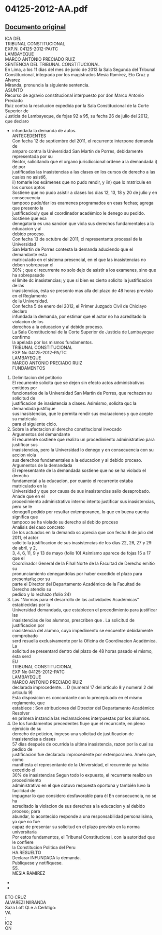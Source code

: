
04125-2012-AA.pdf
=================
  
[Documento original](https://tc.gob.pe/jurisprudencia/2013/04125-2012-AA.pdf)  
---  
ICA DEL  
TRIBUNAL CONSTITUCIONAL  
EXP.N. 04125-2012-PA/TC  
LAMBAYEQUE  
MARCO ANTONIO PRECIADO RUIZ  
SENTENCIA DEL TRIBUNAL CONSTITUCIONAL  
En Lima, a los 11 dias del mes de junio de 2013 la Sala Segunda del Tribunal  
Constitucional, integrada por los magistrados Mesia Ramirez, Eto Cruz y Alvarez  
Miranda, pronuncia la siguiente sentencia.  
ASUNTO  
Recurso de agravio constitucional interpuesto por don Marco Antonio Preciado  
Ruiz contra la resolucion expedida por la Sala Constitucional de la Corte Superior de  
Justicia de Lambayeque, de fojas 92 a 95, su fecha 26 de julio del 2012, que declaro  
- infundada la demanda de autos.  
ANTECEDENTES  
Con fecha 12 de septiembre del 2011, el recurrente interpone demanda de  
amparo contra la Universidad San Martin de Porres, debidamente representada por su  
Rector, solicitando que el organo jurisdiccional ordene a la demandada i) dé por  
justificadas las inasistencias a las clases en los cursos de derecho a las cuales no asisti6,  
ii) tomarle los exâmenes que no pudo rendir, y iin) que lo matricule en los cursos aptos  
Sostiene que no pudo asistir a clases los dias 12, 13, 18 y 20 de julio y en consecuencia  
tampoco pudo/dar los examenes programados en esas fechas; agrega que presento la  
justificaciouly que el coordinador académico le denego su pedido. Sostiene que esa  
denegatoria es una sancion que viola sus derechos fundamentales a la educacion y al  
debido proceso.  
Con fecha 13 de octubre del 2011, cl representante procesal de la Universidad  
San Martin de Porres contesta la demanda aduciendo que el demandante esta  
matriculado en el sistema presencial, en el que las inasistencias no deben sobrepasar el  
30% ; que cl recurrente no solo dejo de asistir a los examenes, sino que ha sobrepasado  
el limite dc inasistencias; y que si bien es cierto solicito la justificacion de las  
inasistencias, ésta se presento mas alla del plazo de 48 horas previsto en el Reglamento  
de la Universidad.  
Con fecha 5 de enero del 2012, el Primer Juzgado Civil de Chiclayo declaro  
infundada la demanda, por estimar que el actor no ha acreditado la violacion de los  
dercchos a la educacion y al debido proceso.  
La Sala Constitucional de la Corte Superior de Justicia de Lambayeque confirmo  
la apelada por los mismos fundamentos.  
TRIBUNAL CONSTITUCIONAL  
EXP No 04125-2012-PA/TC  
LAMBAYEQUE  
MARCO ANTONIO PRECIADO RUIZ  
FUNDAMENTOS  
1. Delimitacion del petitorio  
El recurrente solicita que se dejen sin efecto actos administrativos emitidos por  
funcionarios de la Universidad San Martin de Porres, que rechazan su solicitud de  
justificacion de inasistencia a clases. Asimismo, solicita quc la demandada justifique  
sus inasistencias, que le permita rendir sus evaluaciones y que acepte su matricula  
para el siguiente ciclo.  
2. Sobre la afectacion al derecho constitucional invocado  
Argumentos del demandante  
El recurrente sostiene que realizo un procedimiento administrativo para justificar sus  
inasistencias, pero la Universidad lo denego y en consecuencia con su accion viola  
sus derechos fundamentales a la educacion y al debido proceso.  
Argumentos de la demandada  
El representante de la demandada sostiene que no se ha violado el derecho  
fundamental a la educacion, por cuanto el recurrente estaba matriculado en la  
Universidad y que por causa de sus inasistencias salio desaprobado. Anade que en el  
procedimiento administrativo interno intento justificar sus inasistencias, pero se le  
denegofl pedido por resultar extemporaneo, lo que en buena cuenta significa que  
tampoco se ha violado su derecho al debido proceso  
Analisis del caso concreto  
De los actuados en la demanda sc aprecia que con fecha 8 de julio del 2011, el actor  
solicito la justificacion de sus inasistencias de los dias 22, 26, 27 y 29 de abril, y 2,  
3, 4, 6, 11, 9 y 13 de mayo (folio 10) Asimismo aparece de fojas 15 a 17 que el  
Coordinador General de la Fihal Norte de la Facultad de Derecho emitio su  
pronunciamiento denegandolas por haber excedido el plazo para presentarla; por su  
parte el Director del Departamento Académico de la Facultad de Derecho atendio su  
pedido y lo rechazo (folio 24)  
4. Las "Normas para el desarrollo de las actividades Académicas" establecidas por la  
Universidad demandada, que establecen el procedimiento para justificar las  
inasistencias de los alumnos, prescriben que . La solicitud de justificacion por  
inasistencia del alumno, cuyo impedimento se encuentre debidamente comprobado  
serd resuella exclusivamente por la Oficina de Coordinacion Académica. La  
solicitud se presentard dentro del plazo de 48 horas pasado el mismo, ésta serd  
EU  
TRIBUNAL CONSTITUCIONAL  
EXP No 04125-2012-PATC  
LAMBAYEQUE  
MARCO ANTONIO PRECIADO RUIZ  
declarada improcedente. .. D (numeral 17 del articulo 8 y numeral 2 del articulo 9)  
Esta disposicion es concordante con lo preceptuado en el mismo reglamento, que  
establece : Son atribuciones del Dtrector del Departamento Académico Resolver  
en primera instancia las reclamaciones interpuestas por los alumnos.  
5. De los fundamentos precedentes fluye que el recurrcnte, en pleno ejercicio de su  
derecho de peticion, ingreso una solicitud de justificacion dc inasistencias a clases  
57 dias después de ocurrida la ultima inasistencia, razon por la cual su pedido de  
justificacion fue declarado improcedente por extemporaneo. Amén que, como  
manifiesta el representante de la Universidad, el recurrente ya habia excedido el  
30% de inasistencias Segun todo lo expuesto, el recurrente realizo un procedimiento  
administrativo en el que obtuvo respuesta oportuna y también luvo la facilidad de  
impugnar lo que considero desfavorable para él En consecuencia, no se ha  
acreditado la violacion de sus derechos a la educacion y al debido proceso; para  
abundar, lo acontecido responde a una responsabilidad personalisima, ya que no fue  
capaz de presentar su solicitud en el plazo previsto en la norma universitaria  
Por estos fundamentos, el Tribunal Constitucional, con la autoridad que le confiere  
la Constitucion Politica del Peru  
HA RESUELTO  
Declarar INFUNDADA la demanda.  
Publiquese y notifiquese.  
SS.  
MESIA RAMIREZ  
-  
-  
ETO CRUZ  
ALVAREZI NIIRANDA  
Saza Loft QLe a Cerktigo:  
VA  
:  
IO2  
ON